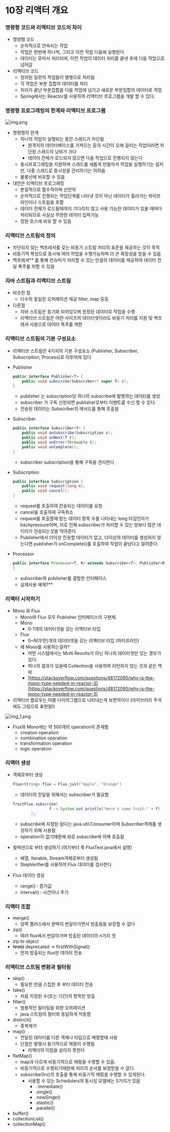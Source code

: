 # 10장 리액터 개요

### 명령형 코드와 리액티브 코드의 차이

- 명령형 코드
    - 순차적으로 연속되는 작업
    - 작업은 한번에 하나씩, 그리고 이전 작업 다음에 실행된다
    - 데이터는 모아서 처리되며, 이전 작업이 데이터 처리를 끝낸 후에 다음 작업으로 넘어감
- 리액티브 코드
    - 정의된 일련의 작업들이 병행으로 처리됨
    - 각 작업은 부분 집합의 데이터를 처리
    - 처리가 끝난 부분집합을 다음 작업에 넘기고 새로운 부분집합의 데이터로 작업
    - Spring에서는 Reactor를 사용하여 리액티브 프로그램을 개발 할 수 있다.



### 명령형 프로그래밍의 한계와 리액티브 프로그램

![img.png](img.png)

- 명령형의 한계
    - 하나의 작업이 실행되는 동안 스레드가 차단됨
        - 원격지의 데이터베이스를 가져오는 등의 시간이 오래 걸리는 작업이라면 차단된 스레드의 낭비가 크다
        - 데이터 전체가 로드되지 않으면 다음 작업으로 진행되지 않는다
    - 동시프로그래밍을 지원하며 스레드를 새롭게 만들어서 작업을 실행하기는 쉽지만, 다중 스레드로 동시성을 관리하기는 어려움
    - 물풍선에 비유할 수 있음
- 대안은 리액티브 프로그래밍
    - 본질적으로 함수적이며 선언적
    - 순차적으로 진행되는 작업단계를 나타낸 것이 아닌 데이터가 흘러가는 파이프라인이나 스트림을 포함
    - 데이터 전체가 로드될때까지 기다리지 않고 사용 가능한 데이터가 있을 때마다 처리되므로 사실상 무한한 데이터 입력가능
    - 정원 호스에 비유 할 수 있음

### 리액티브 스트림의 정의

- 차단되지 않는 백프레셔를 갖는 비동기 스트림 처리의 표준을 제공하는 것이 목적
- 비동기적 특성으로 동시에 여러 작업을 수행가능하며 더 큰 확장성을 얻을 수 있음
- 백프레셔** 를 통해 컨슈머가 처리할 수 있는 만큼의 데이터를 제공하여 데이터 전달 폭주를 피할 수 있음

### 자바 스트림과 리액티브 스트림

- 비슷한 점
    - 다수의 동일한 오퍼레이션 제공 filter, map 등등
- 다른점
    - 자바 스트림은 동기화 되어있으며 한정된 데이터로 작업을 수행
    - 리액티브 스트림은 어떤 사이즈의 데이터셋이라도 비동기 처리를 지원 및 백프레셔 사용으로 데이터 폭주를 제한

### 리액티브 스트림의 기본 구성요소

- 리액티브 스트림은 4가지의 기본 구성요소 (Publisher, Subscriber, Subscription, Process)로 이루어져 있다
- Publisher

    ```java
    public interface Publisher<T> {
        public void subscribe(Subscriber<? super T> s);
    }
    ```

    - publisher 는 subscription당 하나의 subscribe에 발행하는 데이터를 생성
    - subscriber 가 구독 신청되면 publisher로부터 이벤트를 수신 할 수 있다.
    - 전송된 데이터는 Subscriber의 메서드를 통해 호출됨
- Subscriber

    ```java
    public interface Subscriber<T> {
        public void onSubscribe(Subscription s);
        public void onNext(T t);
        public void onError(Throwable t);
        public void onComplete();
    }
    ```

    - subscriber subscription을 통해 구독을 관리한다
- Subscription

    ```java
    public interface Subscription {
        public void request(long n);
        public void cancel();
    }
    ```

    - request를 호출하여 전송되는 데이터를 요청
    - cancel을 호출하여 구독취소
    - request를 호출할때 받는 데이터 항목 수를 나타내는 long 타입인자가 backpressure이며, 이로 인해 subscriber가 처리할 수 있는 양보다 많은 데이터가 전송되는것을 막아준다.
    - Publisher에서 더이상 전송할 데이터가 없고, 더이상의 데이터를 생성하지 않는다면 publisher가 onComplete()를 호출하여 작업이 끝났다고 알려준다.
- Processor

    ```java
    public interface Processor<T, R> extends Subscriber<T>, Publisher<R> {
    }
    ```

    - subscriber와 publisher를 결합한 인터페이스
    - 실제사용 예제?**

### 리액터 시작하기

- Mono 와 Flux
    - Mono와 Flux 모두 Publisher 인터페이스의 구현체.
    - Mono
        - 0-1개의 데이터셋을 갖는 리액티브 타입
    - Flux
        - 0~N(무한)개의 데이터셋을 갖는 리액티브 타입 (파이프라인)
    - 왜 Mono를 사용하는걸까?
        - 어떤 시스템에서는 Multi Results가 아닌 하나의 데이터셋만 있는 경우가 있다.
        - 하나의 결과가 있을때 Collection을 사용하여 리턴하지 않는 것과 같은 맥락
        - [https://stackoverflow.com/questions/48172095/why-is-the-mono-type-needed-in-reactor-3](https://stackoverflow.com/questions/48172095/why-is-the-mono-type-needed-in-reactor-3)
- 리액티브 플로우는 마블 다이어그램으로 나타내는게 보편적이다 (라이브러리 주석에도 그림으로 표현됨!)

![img_1.png](img_1.png)
- Flux와 Mono에는 약 500개의 operation이 존재함
    - creation operation
    - combination operation
    - transformation operation
    - logic operation

### 리액터 생성

- 객체로부터 생성

    ```java
    Flux<String> flux = Flux.just("Apple", "Orange")
    ```

    - 데이터의 전달을 위해서는 subscriber가 필요함

    ```java
    fruitFlux.subscribe(
                    f -> System.out.println("Here's some fruit:" + f)
            );
    ```

    - subscribe에 지정된 람다는 java.util.Consumer이며 Subscriber객체를 생성하기 위해 사용됨
    - operation이 없기때문에 바로 subscribe에 의해 호출됨
- 컬렉션으로 부터 생성하기 (여기부터 쭉 FluxTest.java에서 설명)
    - 배열, Iterable, Stream객체로부터 생성됨
    - StepVerifier를 사용하여 Flux 데이터를 검사한다
- Flux 데이터 생성
    - range() : 증가값
    - interval() : 시간이나 주기

### 리액터 조합

- merge()
    - 양쪽 플러스에서 완벽히 번갈아가면서 방출됨을 보장할 수 없다
- zip()
    - 여러 flux에서 번갈아가며 방출된 데이터의 n가지 셋
- zip to object
- ~~first()~~ deprecated → firstWithSignal()
    - 먼저 방출되는 flux만 데이터 전송

### 리액티브 스트림 변환과 필터링

- skip()
    - 필요한 만큼 스킵한 후 부터 데이터 전송
- take()
    - 처음 지정된 수(또는 기간)의 항목만 방출
- filter()
    - 범용적인 필터링을 위한 오퍼레이션
    - java 스트림의 필터와 동일하게 작동함
- distinct()
    - 중복제거
- map()
    - 전달된 데이터를 다른 객체나 타입으로 매핑할때 사용
    - 단점은 발행시 동기적으로 매핑이 수행됨
        - 리액터의 이점을 살리지 못한다
- flatMap()
    - map과 다르게 비동기적으로 매핑을 수행할 수 있음.
    - 비동기적으로 수행되기때문에 처리의 순서를 보장받을 수 없다.
    - subscribeOn()의 호출을 통해 비동기적 매핑을 수행할 수 있게된다.
        - 사용할 수 있는 Schedulers의 동시성 모델에는 5가지가 있음
            - . immediate()
            - .single()
            - .newSinge()
            - .elastic()
            - .parallel()
- buffer()
- collectionList()
- collectionMap()
